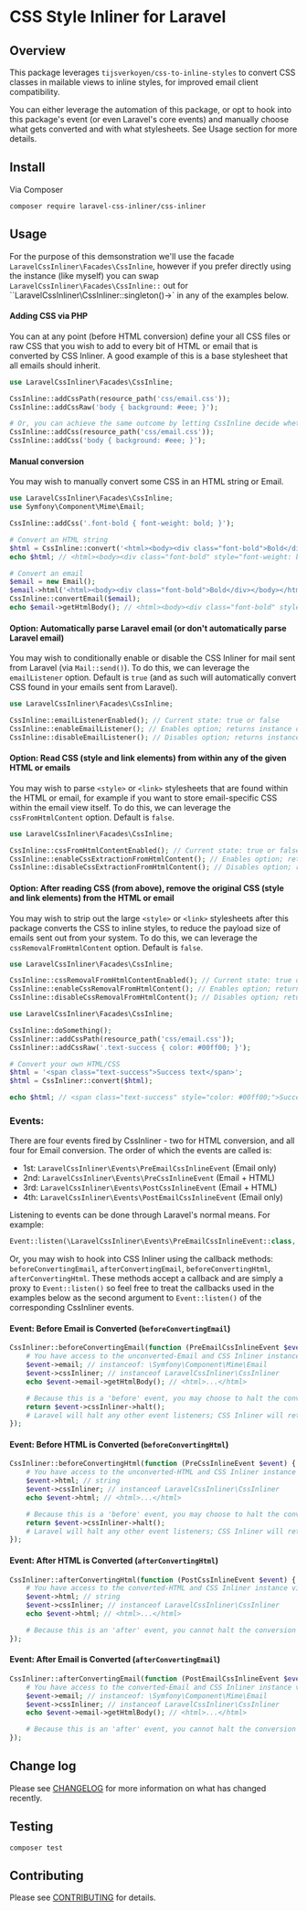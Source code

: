 # CSS Style Inliner for Laravel

## Overview

This package leverages `tijsverkoyen/css-to-inline-styles` to convert CSS classes in mailable views to inline styles, for improved email client compatibility.

You can either leverage the automation of this package, or opt to hook into this package's event (or even Laravel's core events) and manually choose what gets converted and with what stylesheets. See Usage section for more details.

## Install

Via Composer

```shell
composer require laravel-css-inliner/css-inliner
```

## Usage

For the purpose of this demsonstration we'll use the facade `LaravelCssInliner\Facades\CssInline`, however if you prefer directly using the instance (like myself) you can swap `LaravelCssInliner\Facades\CssInline::` out for ``LaravelCssInliner\CssInliner::singleton()->` in any of the examples below. 

#### Adding CSS via PHP

You can at any point (before HTML conversion) define your all CSS files or raw CSS that you wish to add to every bit of HTML or email that is converted by CSS Inliner. A good example of this is a base stylesheet that all emails should inherit.

```php
use LaravelCssInliner\Facades\CssInline;

CssInline::addCssPath(resource_path('css/email.css'));
CssInline::addCssRaw('body { background: #eee; }');

# Or, you can achieve the same outcome by letting CssInline decide whether it's a path or raw CSS:
CssInline::addCss(resource_path('css/email.css'));
CssInline::addCss('body { background: #eee; }');
```

#### Manual conversion

You may wish to manually convert some CSS in an HTML string or Email.

```php
use LaravelCssInliner\Facades\CssInline;
use Symfony\Component\Mime\Email;

CssInline::addCss('.font-bold { font-weight: bold; }');

# Convert an HTML string
$html = CssInline::convert('<html><body><div class="font-bold">Bold</div></body></html>');
echo $html; // <html><body><div class="font-bold" style="font-weight: bold;">Bold</div></body></html>

# Convert an email
$email = new Email();
$email->html('<html><body><div class="font-bold">Bold</div></body></html>');
CssInline::convertEmail($email);
echo $email->getHtmlBody(); // <html><body><div class="font-bold" style="font-weight: bold;">Bold</div></body></html>
```

#### Option: Automatically parse Laravel email (or don't automatically parse Laravel email)

You may wish to conditionally enable or disable the CSS Inliner for mail sent from Laravel (via `Mail::send()`). To do this, we can leverage the `emailListener` option. Default is `true` (and as such will automatically convert CSS found in your emails sent from Laravel).

```php
use LaravelCssInliner\Facades\CssInline;

CssInline::emailListenerEnabled(); // Current state: true or false
CssInline::enableEmailListener(); // Enables option; returns instance of CssInliner
CssInline::disableEmailListener(); // Disables option; returns instance of CssInliner
```

#### Option: Read CSS (style and link elements) from within any of the given HTML or emails

You may wish to parse `<style>` or `<link>` stylesheets that are found within the HTML or email, for example if you want to store email-specific CSS within the email view itself. To do this, we can leverage the `cssFromHtmlContent` option. Default is `false`.

```php
use LaravelCssInliner\Facades\CssInline;

CssInline::cssFromHtmlContentEnabled(); // Current state: true or false
CssInline::enableCssExtractionFromHtmlContent(); // Enables option; returns instance of CssInliner
CssInline::disableCssExtractionFromHtmlContent(); // Disables option; returns instance of CssInliner
```

#### Option: After reading CSS (from above), remove the original CSS (style and link elements) from the HTML or email

You may wish to strip out the large `<style>` or `<link>` stylesheets after this package converts the CSS to inline styles, to reduce the payload size of emails sent out from your system. To do this, we can leverage the `cssRemovalFromHtmlContent` option. Default is `false`.

```php
use LaravelCssInliner\Facades\CssInline;

CssInline::cssRemovalFromHtmlContentEnabled(); // Current state: true or false
CssInline::enableCssRemovalFromHtmlContent(); // Enables option; returns instance of CssInliner
CssInline::disableCssRemovalFromHtmlContent(); // Disables option; returns instance of CssInliner
```

```php
use LaravelCssInliner\Facades\CssInline;

CssInline::doSomething();
CssInliner::addCssPath(resource_path('css/email.css'));
CssInliner::addCssRaw('.text-success { color: #00ff00; }');

# Convert your own HTML/CSS
$html = '<span class="text-success">Success text</span>';
$html = CssInliner::convert($html);

echo $html; // <span class="text-success" style="color: #00ff00;">Success text</span>
```

### Events:

There are four events fired by CssInliner - two for HTML conversion, and all four for Email conversion. The order of which the events are called is:

- 1st: `LaravelCssInliner\Events\PreEmailCssInlineEvent` (Email only)
- 2nd: `LaravelCssInliner\Events\PreCssInlineEvent` (Email + HTML)
- 3rd: `LaravelCssInliner\Events\PostCssInlineEvent` (Email + HTML)
- 4th: `LaravelCssInliner\Events\PostEmailCssInlineEvent` (Email only)

Listening to events can be done through Laravel's normal means. For example:

```php
Event::listen(\LaravelCssInliner\Events\PreEmailCssInlineEvent::class, fn () => doSomething());
```

Or, you may wish to hook into CSS Inliner using the callback methods: `beforeConvertingEmail`, `afterConvertingEmail`, `beforeConvertingHtml`, `afterConvertingHtml`. These methods accept a callback and are simply a proxy to `Event::listen()` so feel free to treat the callbacks used in the examples below as the second argument to `Event::listen()` of the corresponding CssInliner events. 

#### Event: Before Email is Converted (`beforeConvertingEmail`)

```php
CssInliner::beforeConvertingEmail(function (PreEmailCssInlineEvent $event) {
    # You have access to the unconverted-Email and CSS Inliner instance via the event
    $event->email; // instanceof: \Symfony\Component\Mime\Email
    $event->cssInliner; // instanceof LaravelCssInliner\CssInliner
    echo $event->email->getHtmlBody(); // <html>...</html>

    # Because this is a 'before' event, you may choose to halt the conversion of this *one* Email
    return $event->cssInliner->halt();
    # Laravel will halt any other event listeners; CSS Inliner will return the Email immediately (and not convert it)
});
```

#### Event: Before HTML is Converted (`beforeConvertingHtml`)

```php
CssInliner::beforeConvertingHtml(function (PreCssInlineEvent $event) {
    # You have access to the unconverted-HTML and CSS Inliner instance via the event
    $event->html; // string
    $event->cssInliner; // instanceof LaravelCssInliner\CssInliner
    echo $event->html; // <html>...</html>

    # Because this is a 'before' event, you may choose to halt the conversion of this *one* HTML string
    return $event->cssInliner->halt();
    # Laravel will halt any other event listeners; CSS Inliner will return the HTML immediately (and not convert it) 
});
```

#### Event: After HTML is Converted (`afterConvertingHtml`)

```php
CssInliner::afterConvertingHtml(function (PostCssInlineEvent $event) {
    # You have access to the converted-HTML and CSS Inliner instance via the event
    $event->html; // string
    $event->cssInliner; // instanceof LaravelCssInliner\CssInliner
    echo $event->html; // <html>...</html>

    # Because this is an 'after' event, you cannot halt the conversion of the HTML string (unlike the 'before' event)
});
```

#### Event: After Email is Converted (`afterConvertingEmail`)

```php
CssInliner::afterConvertingEmail(function (PostEmailCssInlineEvent $event) {
    # You have access to the converted-Email and CSS Inliner instance via the event
    $event->email; // instanceof: \Symfony\Component\Mime\Email
    $event->cssInliner; // instanceof LaravelCssInliner\CssInliner
    echo $event->email->getHtmlBody(); // <html>...</html>

    # Because this is an 'after' event, you cannot halt the conversion of the Email (unlike the 'before' event)
});
```

## Change log

Please see [CHANGELOG](CHANGELOG.md) for more information on what has changed recently.

## Testing

```shell
composer test
```

## Contributing

Please see [CONTRIBUTING](.github/CONTRIBUTING.md) for details.
